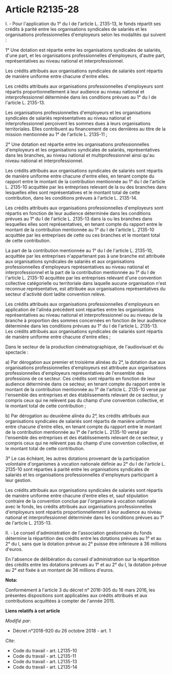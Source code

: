 # Article R2135-28

I. - Pour l'application du 1° du I de l'article L. 2135-13, le fonds répartit ses crédits à parité entre les organisations
syndicales de salariés et les organisations professionnelles d'employeurs selon les modalités qui suivent :

1° Une dotation est répartie entre les organisations syndicales de salariés, d'une part, et les organisations
professionnelles d'employeurs, d'autre part, représentatives au niveau national et interprofessionnel.

Les crédits attribués aux organisations syndicales de salariés sont répartis de manière uniforme entre chacune d'entre elles.

Les crédits attribués aux organisations professionnelles d'employeurs sont répartis proportionnellement à leur audience au
niveau national et interprofessionnel déterminée dans les conditions prévues au 1° du I de l'article L. 2135-13.

Les organisations professionnelles d'employeurs et les organisations syndicales de salariés représentatives au niveau
national et interprofessionnel perçoivent les sommes dues à leurs organisations territoriales. Elles contribuent au
financement de ces dernières au titre de la mission mentionnée au 1° de l'article L. 2135-11 ;

2° Une dotation est répartie entre les organisations professionnelles d'employeurs et les organisations syndicales de
salariés, représentatives dans les branches, au niveau national et multiprofessionnel ainsi qu'au niveau national et
interprofessionnel.

Les crédits attribués aux organisations syndicales de salariés sont répartis de manière uniforme entre chacune d'entre elles,
en tenant compte du rapport entre le montant de la contribution mentionnée au 1° du I de l'article L. 2135-10 acquittée par
les entreprises relevant de la ou des branches dans lesquelles elles sont représentatives et le montant total de cette
contribution, dans les conditions prévues à l'article L. 2135-14.

Les crédits attribués aux organisations professionnelles d'employeurs sont répartis en fonction de leur audience déterminée
dans les conditions prévues au 1° du I de l'article L. 2135-13 dans la ou les branches dans lesquelles elles sont
représentatives, en tenant compte du rapport entre le montant de la contribution mentionnée au 1° du I de l'article L.
2135-10 acquittée par les entreprises de cette ou ces branches et le montant total de cette contribution.

La part de la contribution mentionnée au 1° du I de l'article L. 2135-10, acquittée par les entreprises n'appartenant pas à
une branche est attribuée aux organisations syndicales de salariés et aux organisations professionnelles d'employeurs
représentatives au niveau national et interprofessionnel et la part de la contribution mentionnée au 1° du I de l'article L.
2135-10 acquittée par les entreprises relevant d'une convention collective catégorielle ou territoriale dans laquelle aucune
organisation n'est reconnue représentative, est attribuée aux organisations représentatives du secteur d'activité dont ladite
convention relève.

Les crédits attribués aux organisations professionnelles d'employeurs en application de l'alinéa précédent sont réparties
entre les organisations représentatives au niveau national et interprofessionnel ou au niveau de la branche à proportion des
sommes concernées en fonction de leur audience déterminée dans les conditions prévues au 1° du I de l'article L. 2135-13. Les
crédits attribués aux organisations syndicales de salariés sont répartis de manière uniforme entre chacune d'entre elles ;

Dans le secteur de la production cinématographique, de l'audiovisuel et du spectacle :

a) Par dérogation aux premier et troisième alinéas du 2°, la dotation due aux organisations professionnelles d'employeurs est
attribuée aux organisations professionnelles d'employeurs représentatives de l'ensemble des professions de ce secteur. Ces
crédits sont répartis en fonction de leur audience déterminée dans ce secteur, en tenant compte du rapport entre le montant
de la contribution mentionnée au 1° de l'article L. 2135-10 versé par l'ensemble des entreprises et des établissements
relevant de ce secteur, y compris ceux qui ne relèvent pas du champ d'une convention collective, et le montant total de cette
contribution ;

b) Par dérogation au deuxième alinéa du 2°, les crédits attribués aux organisations syndicales de salariés sont répartis de
manière uniforme entre chacune d'entre elles, en tenant compte du rapport entre le montant de la contribution mentionnée au
1° de l'article L. 2135-10 versé par l'ensemble des entreprises et des établissements relevant de ce secteur, y compris ceux
qui ne relèvent pas du champ d'une convention collective, et le montant total de cette contribution.

3° Le cas échéant, les autres dotations provenant de la participation volontaire d'organismes à vocation nationale définie au
2° du I de l'article L. 2135-10 sont réparties à parité entre les organisations syndicales de salariés et les organisations
professionnelles d'employeurs participant à leur gestion.

Les crédits attribués aux organisations syndicales de salariés sont répartis de manière uniforme entre chacune d'entre elles
et, sauf stipulation contraire de la convention conclue par l'organisme à vocation nationale avec le fonds, les crédits
attribués aux organisations professionnelles d'employeurs sont répartis proportionnellement à leur audience au niveau
national et interprofessionnel déterminée dans les conditions prévues au 1° de l'article L. 2135-13.

II. - Le conseil d'administration de l'association gestionnaire du fonds détermine la répartition des crédits entre les
dotations prévues au 1° et au 2° du I, sans que la dotation prévue au 2° puisse être inférieure à 36 millions d'euros.

En l'absence de délibération du conseil d'administration sur la répartition des crédits entre les dotations prévues au 1° et
au 2° du I, la dotation prévue au 2° est fixée à un montant de 36 millions d'euros.

**Nota:**

Conformément à l'article 3 du décret n° 2016-305 du 16 mars 2016, les présentes dispositions sont applicables aux crédits
attribués et aux contributions acquittées à compter de l'année 2015.

**Liens relatifs à cet article**

_Modifié par_:

  - Décret n°2018-920 du 26 octobre 2018 - art. 1

_Cite_:

  - Code du travail - art. L2135-10
  - Code du travail - art. L2135-11
  - Code du travail - art. L2135-13
  - Code du travail - art. L2135-14
